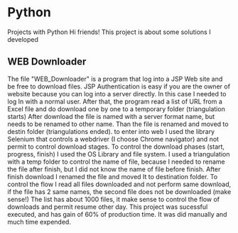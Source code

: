 # Python
Projects with Python
Hi friends!
This project is about some solutions I developed
## WEB Downloader
The file "WEB_Downloader" is a program that log into a JSP Web site and be free to download files.
JSP Authentication is easy if you are the owner of website because you can log into a server directly. In this case I needed to log In with a normal user.
After that, the program read a list of URL from a Excel file and do download one by one to a temporary folder (triangulation starts)
After download the file is named with a server format name, but needs to be renamed to other name. Than the file is renamed and moved to destin folder (triangulations ended).
to enter into web I used the library Selenium that controls a webdriver (I choose Chrome navigator) and not permit to control download stages.
To control the download phases (start, progress, finish) I used the OS Library and file system.
I used a triangulation with a temp folder to control the name of file, because I needed to rename the file after finish, but I did not know the name of file before finish.
After finish download I renamed the file and moved It to destination folder.
To control the flow I read all files downloaded and not perform same download, if the file has 2 same names, the second file does not be downloaded (make sense!)
The list has about 1000 files, it make sense to control the flow of downloads and permit resume other day.
This project was sucessful executed, and has gain of 60% of production time. It was did manually and much time expended.
